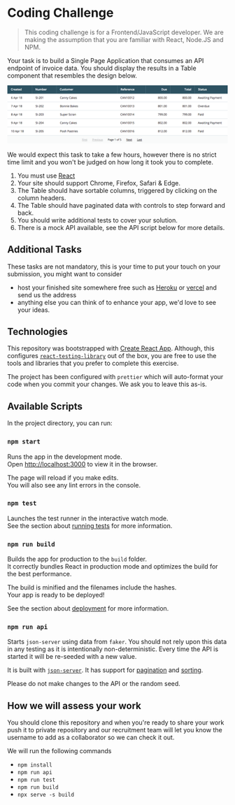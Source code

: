 # Coding Challenge
> This coding challenge is for a Frontend/JavaScript developer. We are making the assumption that you are familiar with React, Node.JS and NPM.

Your task is to build a Single Page Application that consumes an API endpoint of invoice data. You should display the results in a Table component that resembles the design below.

![table](table1.png "Table with Pagination and Sortable Columns")

We would expect this task to take a few hours, however there is no strict time limit and you won't be judged on how long it took you to complete.

1. You must use [React](https://reactjs.org/)
1. Your site should support Chrome, Firefox, Safari & Edge.
1. The Table should have sortable columns, triggered by clicking on the column headers.
1. The Table should have paginated data with controls to step forward and back.
1. You should write additional tests to cover your solution.
1. There is a mock API available, see the API script below for more details.

## Additional Tasks

These tasks are not mandatory, this is your time to put your touch on your submission, you might want to consider

- host your finished site somewhere free such as [Heroku](https://www.heroku.com/) or [vercel](https://vercel.com/) and send us the address
- anything else you can think of to enhance your app, we'd love to see your ideas.

## Technologies

This repository was bootstrapped with [Create React App](https://github.com/facebook/create-react-app). Although, this configures [`react-testing-library`](https://github.com/testing-library/react-testing-library) out of the box, you are free to use the tools and libraries that you prefer to complete this exercise.

The project has been configured with `prettier` which will auto-format your code when you commit your changes. We ask you to leave this as-is.

## Available Scripts

In the project directory, you can run:

### `npm start`

Runs the app in the development mode.<br />
Open [http://localhost:3000](http://localhost:3000) to view it in the browser.

The page will reload if you make edits.<br />
You will also see any lint errors in the console.

### `npm test`

Launches the test runner in the interactive watch mode.<br />
See the section about [running tests](https://facebook.github.io/create-react-app/docs/running-tests) for more information.

### `npm run build`

Builds the app for production to the `build` folder.<br />
It correctly bundles React in production mode and optimizes the build for the best performance.

The build is minified and the filenames include the hashes.<br />
Your app is ready to be deployed!

See the section about [deployment](https://facebook.github.io/create-react-app/docs/deployment) for more information.

### `npm run api`

Starts `json-server` using data from `faker`. You should not rely upon this data in any testing as it is intentionally non-deterministic. Every time the API is started it will be re-seeded with a new value.

It is built with [`json-server`](https://github.com/typicode/json-server). It has support for [pagination](https://github.com/typicode/json-server#paginate) and [sorting](https://github.com/typicode/json-server#sort).

Please do not make changes to the API or the random seed.

## How we will assess your work

You should clone this repository and when you're ready to share your work push it to private repository and our recruitment team will let you know the username to add as a collaborator so we can check it out.

We will run the following commands

- `npm install`
- `npm run api`
- `npm run test`
- `npm run build`
- `npx serve -s build`
